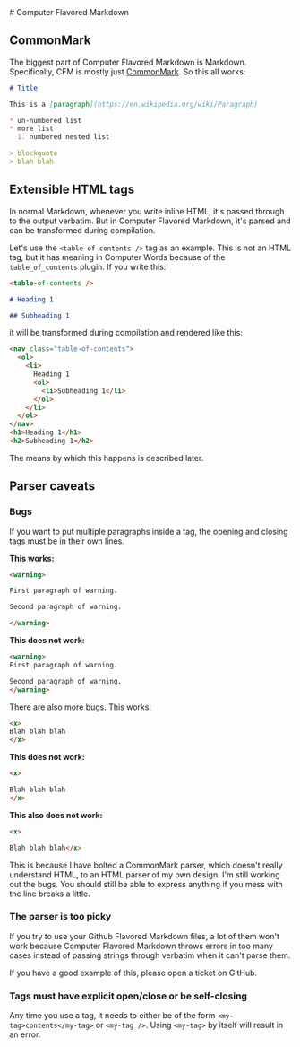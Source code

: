 <a name="computer-flavored-markdown" />
# Computer Flavored Markdown

## CommonMark

The biggest part of Computer Flavored Markdown is Markdown. Specifically,
CFM is mostly just [CommonMark](http://commonmark.org/help/). So this all
works:

```markdown
# Title

This is a [paragraph](https://en.wikipedia.org/wiki/Paragraph)

* un-numbered list
* more list
  1. numbered nested list

> blockquote
> blah blah
```

## Extensible HTML tags

In normal Markdown, whenever you write inline HTML, it's passed through to
the output verbatim. But in Computer Flavored Markdown, it's parsed and can
be transformed during compilation.

Let's use the `<table-of-contents />` tag as an example. This is not an HTML
tag, but it has meaning in Computer Words because of the `table_of_contents`
plugin. If you write this:

```markdown
<table-of-contents />

# Heading 1

## Subheading 1
```

it will be transformed during compilation and rendered like this:

```html
<nav class="table-of-contents">
  <ol>
    <li>
      Heading 1
      <ol>
        <li>Subheading 1</li>
      </ol>
    </li>
  </ol>
</nav>
<h1>Heading 1</h1>
<h2>Subheading 1</h2>
```

The means by which this happens is described later.

<heading-alias name="parser-bugs" />

## Parser caveats

### Bugs

If you want to put multiple paragraphs inside a tag, the opening and closing
tags must be in their own lines.

**This works:** 

```html
<warning>

First paragraph of warning.

Second paragraph of warning.

</warning>
```

**This does not work:** 

```html
<warning>
First paragraph of warning.

Second paragraph of warning.
</warning>
```

There are also more bugs. This works:

```html
<x>
Blah blah blah
</x>
```

**This does not work:**

```html
<x>

Blah blah blah
</x>
```

**This also does not work:**

```html
<x>

Blah blah blah</x>
```

This is because I have bolted a CommonMark parser, which doesn't really
understand HTML, to an HTML parser of my own design. I'm still working out
the bugs. You should still be able to express anything if you mess with the
line breaks a little.

### The parser is too picky

If you try to use your Github Flavored Markdown files, a lot of them won't
work because Computer Flavored Markdown throws errors in too many cases instead
of passing strings through verbatim when it can't parse them.

If you have a good example of this, please open a ticket on GitHub.

### Tags must have explicit open/close or be self-closing

Any time you use a tag, it needs to either be of the form
`<my-tag>contents</my-tag>` or `<my-tag />`. Using `<my-tag>` by itself
will result in an error.
